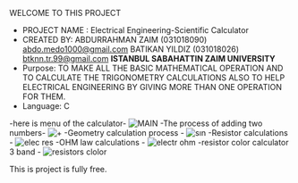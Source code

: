 WELCOME TO THIS PROJECT 
 * PROJECT NAME : Electrical Engineering-Scientific Calculator
 * CREATED BY:    ABDURRAHMAN ZAIM (031018090) abdo.medo1000@gmail.com
                  BATIKAN YILDIZ    (031018026) btknn.tr.99@gmail.com
 ********ISTANBUL SABAHATTIN ZAIM UNIVERSITY********
 * Purpose: TO MAKE ALL THE BASIC MATHEMATICAL OPERATION
            AND TO CALCULATE THE TRIGONOMETRY CALCULATIONS
            ALSO TO HELP ELECTRICAL ENGINEERING BY GIVING MORE THAN ONE OPERATION FOR THEM.
 * Language:  C
 
 -here is menu of the calculator-
 ![MAIN](https://user-images.githubusercontent.com/18116455/182795043-8e88016c-5c04-41a6-a0b0-6a9ea4abae17.jpg)
 -The process of adding two numbers-
 ![+](https://user-images.githubusercontent.com/18116455/182795167-6d7cd62f-f0a4-46ff-a0ad-e9fd4f4ff8ec.jpg)
 -Geometry calculation process -
 ![sın](https://user-images.githubusercontent.com/18116455/182795205-e0ed9876-c8af-4110-a224-3c85c5977ef9.jpg)
 -Resistor calculations -
![elec res](https://user-images.githubusercontent.com/18116455/182795180-28914543-cf9d-4d4f-85e3-49a1324243a3.jpg)
 -OHM law calculations -
 ![electr ohm](https://user-images.githubusercontent.com/18116455/182795194-421fddf3-2827-43e7-828a-aa0dd41164d5.jpg)
 -resistor color calculator 3 band -
![resistors clolor](https://user-images.githubusercontent.com/18116455/182795200-ad860419-af39-4856-8309-ab05b0f89986.jpg)


This is project is fully free.
